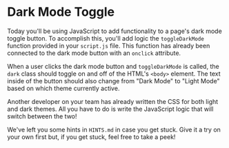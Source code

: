 # Dark Mode Toggle
Today you'll be using JavaScript to add functionality to a page's dark mode toggle button. To accomplish this, you'll add logic the `toggleDarkMode` function provided in your `script.js` file. This function has already been connected to the dark mode button with an `onclick` attribute.

When a user clicks the dark mode button and `toggleDarkMode` is called, the `dark` class should toggle on and off of the HTML's `<body>` element. The text inside of the button should also change from "Dark Mode" to "Light Mode" based on which theme currently active. 

Another developer on your team has already written the CSS for both light and dark themes. All you have to do is write the JavaScript logic that will switch between the two!

We've left you some hints in `HINTS.md` in case you get stuck. Give it a try on your own first but, if you get stuck, feel free to take a peek! 